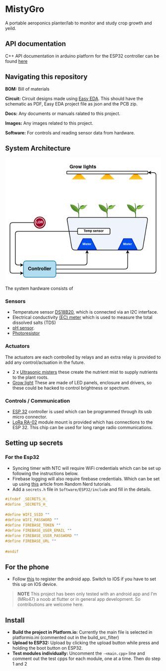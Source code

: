 # MistyGro

A portable aeroponics planter/lab to monitor and study crop growth and yeild.

## API documentation

C++ API documentation in arduino platform for the ESP32 controller can be found [here](https://mro47.github.io/MistyGro/annotated.html)

## Navigating this repository

**BOM:** Bill of materials

**Circuit:** Circuit designs made using [Easy EDA](https://easyeda.com/). This should have the schematic as PDF, Easy EDA project file as json and the PCB zip.

**Docs:** Any documents or manuals ralated to this project.

**Images:** Any images related to this project.

**Software:** For controls and reading sensor data from hardware.

## System Architecture

![block diagram](Images/diagrams/MistyGroBlock.png)

The system hardware consists of

### Sensors

* Temperature sensor [DS18B20](https://www.adafruit.com/product/381), which is connected via an I2C interface.
* Electrical conductivity [(EC) meter](https://wiki.keyestudio.com/KS0429_keyestudio_TDS_Meter_V1.0) which is used to measure the total dissolved salts (TDS)
* [pH sensor](https://wiki.seeedstudio.com/Grove-PH-Sensor-kit/).
* [Photoresistor](https://www.adafruit.com/product/161)

### Actuators

The actuators are each controlled by relays and an extra relay is provided to add any control/actuation in the future.

* 2 x [Ultrasonic misters](https://uk.banggood.com/DC-24V-3528mm-Ultrasonic-Atomizer-Air-Humidifier-p-1067948.html?utm_source=googleshopping&utm_medium=cpc_organic&gmcCountry=GB&utm_content=minha&utm_campaign=minha-gbg-en-pc&currency=GBP&cur_warehouse=CN&createTmp=1&utm_source=googleshopping&utm_medium=cpc_us&utm_campaign=jeff-co-pmax-ukbg-allcat-uk-220412&utm_content=jeff&ad_id=)
these create the nutrient mist to supply nutrients to the plant roots.
* [Grow light](https://www.ebay.co.uk/itm/373804660515?hash=item57087e7723:g:W34AAOSwSS1iWTkR&var=642841957712)
These are made of LED panels, enclosure and drivers, so these could be hacked to control brightness or spectrum.

### Controls / Communication

* [ESP 32](https://www.amazon.co.uk/ESP-32S-Development-2-4GHz-Bluetooth-Antenna/dp/B071JR9WS9/ref=asc_df_B071JR9WS9/?tag=googshopuk-21&linkCode=df0&hvadid=310802245808&hvpos=&hvnetw=g&hvrand=11717239195705271296&hvpone=&hvptwo=&hvqmt=&hvdev=c&hvdvcmdl=&hvlocint=&hvlocphy=9046111&hvtargid=pla-402758208642&psc=1) controller is used which can be programmed through its usb micro connector.
* [LoRa RA-02](https://uk.banggood.com/433MHZ-SX1278-LoRa-Module-433M-10KM-Ra-02-Wireless-Spread-Spectrum-Transmission-Board-2_4G-IPX-Antenna-for-Smart-Home-p-1939044.html?utm_source=googleshopping&utm_medium=cpc_organic&gmcCountry=GB&utm_content=minha&utm_campaign=minha-gbg-en-pc&currency=GBP&cur_warehouse=CN&createTmp=1&utm_source=googleshopping&utm_medium=cpc_us&utm_campaign=jeff-co-pmax-ukbg-allcat-uk-220412&utm_content=jeff&ad_id=)
module mount is provided which has connections to the ESP 32. This chip can be used for long range radio communications.

## Setting up secrets

### For the Esp32

* Syncing timer with NTC will require WiFi credentials which can be set up following the instructions below.
* Firebase logging will also require firebase credentials. Which can be set up using [this](https://randomnerdtutorials.com/esp32-data-logging-firebase-realtime-database/) article from Random Nerd tutorials.
* Add a `secrets.h` file in `Software/ESP32/include` and fill in the details.

```cpp
#ifndef _SECRETS_H_
#define _SECRETS_H_

#define WIFI_SSID ""
#define WIFI_PASSWORD ""
#define FIREBASE_TOKEN ""
#define FIREBASE_USER_EMAIL ""
#define FIREBASE_USER_PASSWORD ""
#define FIREBASE_URL ""

#endif
```

## For the phone

* Follow [this](https://firebase.google.com/docs/flutter/setup?platform=android) to register the android app. Switch to IOS if you have to set this up on IOS device.

>****NOTE**** This project has been only tested with an android app and I'm (MRo47) a noob at flutter or in general app development. So contributions are welcome here.

## Install

* **Build the project in Platform.io:**
Currently the main file is selected in platformio.ini (commented out in the build_src_filter)
* **Upload to ESP32:**
Upload by clicking the upload button while press and holding the boot button on ESP32.
* **Test modules individually:**
Uncomment the `-<main.cpp>` line and comment out the test cpps for each module, one at a time. Then do step 1 and 2
